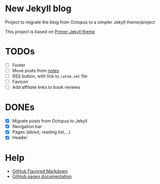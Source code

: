 # New Jekyll blog

Project to migrate the blog from Octopus to a simpler Jekyll theme/project

This project is based on [Primer Jekyll theme]

# TODOs

- [ ] Footer
- [ ] Move posts from [notes]
- [ ] RSS button, with link to `/atom.xml` file
- [ ] Favicon
- [ ] Add affiliate links to book reviews

# DONEs

- [x] Migrate posts from Octopus to Jekyll 
- [x] Navigation bar
- [x] Pages (about, reading list,...)
- [x] Header

# Help

- [GitHub Flavored Markdown]
- [GitHub pages documentation] 

[Primer Jekyll theme]: https://github.com/pages-themes/primer
[GitHub Flavored Markdown]: https://guides.github.com/features/mastering-markdown/
[GitHub pages documentation]: https://help.github.com/categories/github-pages-basics/ 
[notes]: https://github.com/rchavarria/notes
